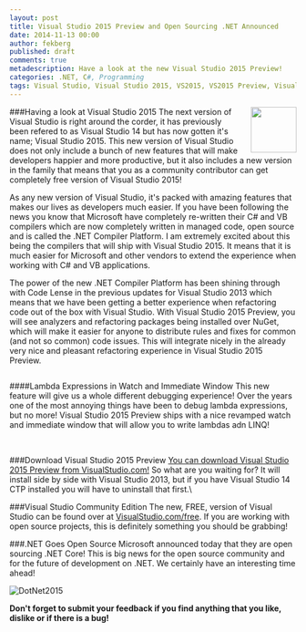 ```yaml
---
layout: post
title: Visual Studio 2015 Preview and Open Sourcing .NET Announced
date: 2014-11-13 00:00
author: fekberg
published: draft
comments: true
metadescription: Have a look at the new Visual Studio 2015 Preview!
categories: .NET, C#, Programming
tags: Visual Studio, Visual Studio 2015, VS2015, VS2015 Preview, Visual Studio Community Edition, Community Edition, Community Edition .NET, CSharp, Programming
---
```


###Having a look at Visual Studio 2015
<img src="http://cdn.filipekberg.se/fekberg-blog/visual-s/tudio-2015-preview-and-open-sourcing-dotnet-announced/VisualStudio2015.png" alt="" style="float: right; padding-left: 20px; width: 80px;">The next version of Visual Studio is right around the corder, it has previously been refered to as Visual Studio 14 but has now gotten it's name; Visual Studio 2015. This new version of Visual Studio does not only include a bunch of new features that will make developers happier and more productive, but it also includes a new version in the family that means that you as a community contributor can get completely free version of Visual Studio 2015!
<!--excerpt-->

As any new version of Visual Studio, it's packed with amazing features that makes our lives as developers much easier. If you have been following the news you know that Microsoft have completely re-written their C# and VB compilers which are now completely written in managed code, open source and is called the .NET Compiler Platform. I am extremely excited about this being the compilers that will ship with Visual Studio 2015. It means that it is much easier for Microsoft and other vendors to extend the experience when working with C# and VB applications.

The power of the new .NET Compiler Platform has been shining through with Code Lense in the previous updates for Visual Studio 2013 which means that we have been getting a better experience when refactoring code out of the box with Visual Studio. With Visual Studio 2015 Preview, you will see analyzers and refactoring packages being installed over NuGet, which will make it easier for anyone to distribute rules and fixes for common (and not so common) code issues. This will integrate nicely in the already very nice and pleasant refactoring experience in Visual Studio 2015 Preview.

<img src="http://cdn.filipekberg.se/fekberg-blog/visual-s/tudio-2015-preview-and-open-sourcing-dotnet-announced/RemoveUnusedUsings.png" alt="" />

####Lambda Expressions in Watch and Immediate Window
This new feature will give us a whole different debugging experience! Over the years one of the most annoying things have been to debug lambda expressions, but no more! Visual Studio 2015 Preview ships with a nice revamped watch and immediate window that will allow you to write lambdas adn LINQ!

<img src="http://cdn.filipekberg.se/fekberg-blog/visual-s/tudio-2015-preview-and-open-sourcing-dotnet-announced/LambdasInTheWatchWindow.png" alt="" />

<img src="http://cdn.filipekberg.se/fekberg-blog/visual-s/tudio-2015-preview-and-open-sourcing-dotnet-announced/ImmediateWindow.png" alt="" />

###Download Visual Studio 2015 Preview
[You can download Visual Studio 2015 Preview from VisualStudio.com!](http://www.visualstudio.com/downloads/visual-studio-2015-downloads-vs) So what are you waiting for? It will install side by side with Visual Studio 2013, but if you have Visual Studio 14 CTP installed you will have to uninstall that first.\

###Visual Studio Community Edition
The new, FREE, version of Visual Studio can be found over at [VisualStudio.com/free](http://www.visualstudio.com/products/free-developer-offers-vs). If you are working with open source projects, this is definitely something you should be grabbing!

###.NET Goes Open Source
Microsoft announced today that they are open sourcing .NET Core! This is big news for the open source community and for the future of development on .NET. We certainly have an interesting time ahead!

<img src="http://cdn.filipekberg.se/fekberg-blog/visual-s/tudio-2015-preview-and-open-sourcing-dotnet-announced/" alt="DotNet2015" />

**Don't forget to submit your feedback if you find anything that you like, dislike or if there is a bug!**
